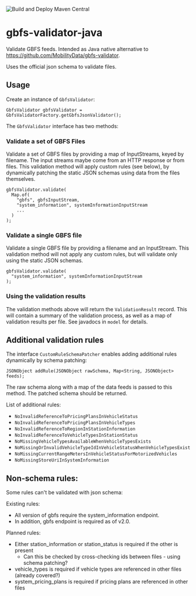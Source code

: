![Build and Deploy Maven Central](https://github.com/entur/gbfs-validator-java/actions/workflows/deploy.yml/badge.svg)

# gbfs-validator-java

Validate GBFS feeds. Intended as Java native alternative to https://github.com/MobilityData/gbfs-validator.

Uses the official json schema to validate files.

## Usage

Create an instance of `GbfsValidator`:

    GbfsValidator gbfsValidator = GbfsValidatorFactory.getGbfsJsonValidator();

The `GbfsValidator` interface has two methods:

### Validate a set of GBFS Files

Validate a set of GBFS files by providing a map of InputStreams, keyed by filename. 
The input streams maybe come from an HTTP response or from files. This validation
method will apply custom rules (see below), by dynamically patching the static JSON
schemas using data from the files themselves.

    gbfsValidator.validate(
      Map.of(
        "gbfs", gbfsInputStream,
        "system_information", systemInformationInputStream
        ...
      )
    );


### Validate a single GBFS file

Validate a single GBFS file by providing a filename and an InputStream. This validation
method will not apply any custom rules, but will validate only using the static JSON
schemas.


    gbfsValidator.validate(
      "system_information", systemInformationInputStream
    ); 

### Using the validation results

The validation methods above will return the `ValidationResult` record. This will contain a summary of the
validation process, as well as a map of validation results per file. See javadocs in `model` for details.


## Additional validation rules

The interface `CustomRuleSchemaPatcher` enables adding additional rules dynamically by schema patching:

    JSONObject addRule(JSONObject rawSchema, Map<String, JSONObject> feeds);

The raw schema along with a map of the data feeds is passed to this method. The patched schema should be returned.

List of additional rules:

* `NoInvalidReferenceToPricingPlansInVehicleStatus`
* `NoInvalidReferenceToPricingPlansInVehicleTypes`
* `NoInvalidReferenceToRegionInStationInformation`
* `NoInvalidReferenceToVehicleTypesInStationStatus`
* `NoMissingVehicleTypesAvailableWhenVehicleTypesExists`
* `NoMissingOrInvalidVehicleTypeIdInVehicleStatusWhenVehicleTypesExist`
* `NoMissingCurrentRangeMetersInVehicleStatusForMotorizedVehicles`
* `NoMissingStoreUriInSystemInformation`

## Non-schema rules:

Some rules can't be validated with json schema:

Existing rules: 

* All version of gbfs require the system_information endpoint.
* In addition, gbfs endpoint is required as of v2.0.

Planned rules:

* Either station_information or station_status is required if the other is present
  * Can this be checked by cross-checking ids between files - using schema patching?
* vehicle_types is required if vehicle types are referenced in other files (already covered?)
* system_pricing_plans is required if pricing plans are referenced in other files

